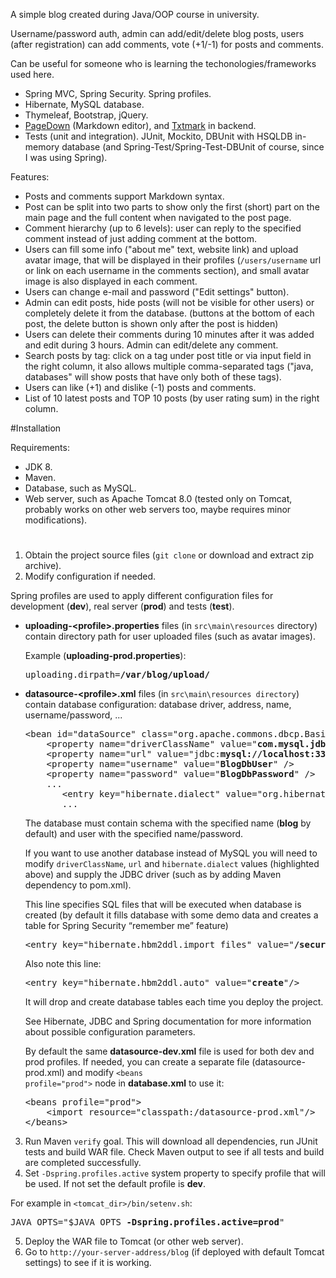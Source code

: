 A simple blog created during Java/OOP course in university.

Username/password auth, admin can add/edit/delete blog posts, users (after registration) can add comments, vote (+1/-1) for posts and comments.

Can be useful for someone who is learning the techonologies/frameworks used here.


- Spring MVC, Spring Security. Spring profiles.
- Hibernate, MySQL database.
- Thymeleaf, Bootstrap, jQuery.
- [PageDown](https://code.google.com/archive/p/pagedown/) (Markdown editor), and [Txtmark](https://github.com/rjeschke/txtmark) in backend.
- Tests (unit and integration). JUnit, Mockito, DBUnit with HSQLDB in-memory database (and Spring-Test/Spring-Test-DBUnit of course, since I was using Spring).

Features:
- Posts and comments support Markdown syntax.
- Post can be split into two parts to show only the first (short) part on the main page and the full content when navigated to the post page.
- Comment hierarchy (up to 6 levels): user can reply to the specified comment instead of just adding comment at the bottom.
- Users can fill some info ("about me" text, website link) and upload avatar image, that will be displayed in their profiles (`/users/username` url or link on each username in the comments section), and small avatar image is also displayed in each comment.
- Users can change e-mail and password ("Edit settings" button).
- Admin can edit posts, hide posts (will not be visible for other users) or completely delete it from the database. (buttons at the bottom of each post, the delete button is shown only after the post is hidden)
- Users can delete their comments during 10 minutes after it was added and edit during 3 hours. Admin can edit/delete any comment.
- Search posts by tag: click on a tag under post title or via input field in the right column, it also allows multiple comma-separated tags ("java, databases" will show posts that have only both of these tags).
- Users can like (+1) and dislike (-1) posts and comments.
- List of 10 latest posts and TOP 10 posts (by user rating sum) in the right column.


#Installation

Requirements:
- JDK 8.
- Maven.
- Database, such as MySQL.
- Web server, such as Apache Tomcat 8.0 (tested only on Tomcat, probably works on other web servers too, maybe requires minor modifications).

#

1. Obtain the project source files (`git clone` or download and extract zip archive).
2. Modify configuration if needed.

  Spring profiles are used to apply different configuration files for development (**dev**), real server (**prod**) and tests (**test**).
  
  * **uploading-&lt;profile&gt;.properties** files (in `src\main\resources` directory) contain directory path for user uploaded files (such as avatar images).

    Example (**uploading-prod.properties**):
    <pre>uploading.dirpath=<b>/var/blog/upload/</b></pre>
  * **datasource-&lt;profile&gt;.xml** files (in `src\main\resources directory`) contain database configuration: database driver, address, name, username/password, ...
  
    <pre>&lt;bean id="dataSource" class="org.apache.commons.dbcp.BasicDataSource" destroy-method="close"&gt;
        &lt;property name="driverClassName" value="<b>com.mysql.jdbc.Driver</b>" /&gt;
        &lt;property name="url" value="jdbc:<b>mysql://localhost:3306/blog</b>" /&gt;
        &lt;property name="username" value="<b>BlogDbUser</b>" /&gt;
        &lt;property name="password" value="<b>BlogDbPassword</b>" /&gt;
        ...
           &lt;entry key="hibernate.dialect" value="org.hibernate.dialect.<b>MySQL5Dialect</b>"/&gt;
           ...</pre>
           
    The database must contain schema with the specified name (**blog** by default) and user with the specified name/password.
    
    If you want to use another database instead of MySQL you will need to modify `driverClassName`, `url` and `hibernate.dialect` values (highlighted above) and supply the JDBC driver (such as by adding Maven dependency to pom.xml).

    This line specifies SQL files that will be executed when database is created (by default it fills database with some demo data and creates a table for Spring Security “remember me” feature)
    
	<pre>&lt;entry key="hibernate.hbm2ddl.import_files" value="<b>/security-tables.sql,/dummy-data.sql</b>" /&gt;</pre>

    Also note this line:
    <pre>&lt;entry key="hibernate.hbm2ddl.auto" value="<b>create</b>"/&gt;</pre>
    It will drop and create database tables each time you deploy the project.

    See Hibernate, JDBC and Spring documentation for more information about possible configuration parameters.

    By default the same **datasource-dev.xml** file is used for both dev and prod profiles. If needed, you can create a separate file (datasource-prod.xml) and modify <code>&lt;beans profile="prod"&gt;</code> node in **database.xml** to use it:
    <pre>&lt;beans profile="prod"&gt;
        &lt;import resource="classpath:/datasource-prod.xml"/&gt;
	&lt;/beans&gt;</pre>

3. Run Maven `verify` goal. This will download all dependencies, run JUnit tests and build WAR file. Check Maven output to see if all tests and build are completed successfully.
4. Set `-Dspring.profiles.active` system property to specify profile that will be used. If not set the default profile is **dev**.

  For example in `<tomcat_dir>/bin/setenv.sh`:
  <pre>JAVA_OPTS="$JAVA_OPTS <b>-Dspring.profiles.active=prod</b>"</pre>
5. Deploy the WAR file to Tomcat (or other web server).
6. Go to `http://your-server-address/blog` (if deployed with default Tomcat settings) to see if it is working.
